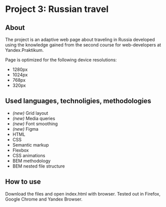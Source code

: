 # Project 3: Russian travel

## About

The project is an adaptive web page about traveling in Russia developed using the knowledge gained from the second course for web-developers at Yandex.Praktikum.

Page is optimized for the following device resolutions:

- 1280px
- 1024px
- 768px
- 320px

## Used languages, technoligies, methodologies

- _(new)_ Grid layout
- _(new)_ Media queries
- _(new)_ Font smoothing
- _(new)_ Figma
- HTML
- CSS
- Semantic markup
- Flexbox
- CSS animations
- BEM methodology
- BEM nested file structure

## How to use

Download the files and open index.html with browser. Tested out in Firefox, Google Chrome and Yandex Browser.
